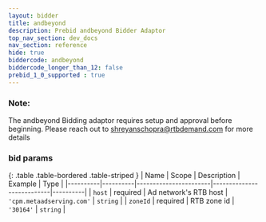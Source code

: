 ```yaml
---
layout: bidder
title: andbeyond
description: Prebid andbeyond Bidder Adaptor
top_nav_section: dev_docs
nav_section: reference
hide: true
biddercode: andbeyond
biddercode_longer_than_12: false
prebid_1_0_supported : true
---
```


### Note:

The andbeyond Bidding adaptor requires setup and approval before beginning. Please reach out to <shreyanschopra@rtbdemand.com> for more details

### bid params

{: .table .table-bordered .table-striped }
| Name     | Scope    | Description           | Example                   | Type     |
|----------|----------|-----------------------|---------------------------|----------|
| `host`   | required | Ad network's RTB host | `'cpm.metaadserving.com'` | `string` |
| `zoneId` | required | RTB zone id           | `'30164'`                 | `string` |
